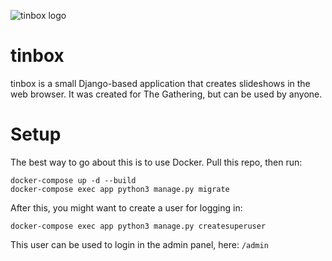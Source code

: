 ![tinbox logo](https://github.com/gathering/tinbox/blob/main/static/tinbox.png?raw=true)

# tinbox

tinbox is a small Django-based application that creates slideshows in the web browser. It was created for The Gathering, but can be used by anyone.

# Setup

The best way to go about this is to use Docker. Pull this repo, then run:

```
docker-compose up -d --build
docker-compose exec app python3 manage.py migrate
```

After this, you might want to create a user for logging in:

```
docker-compose exec app python3 manage.py createsuperuser
```

This user can be used to login in the admin panel, here: `/admin`

